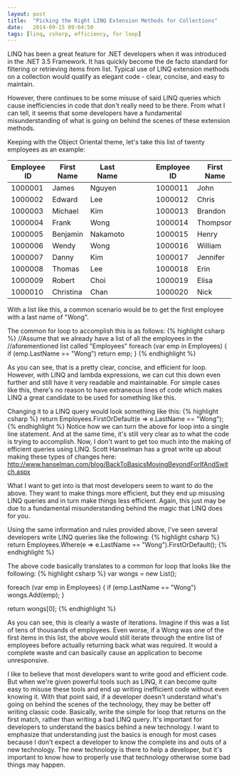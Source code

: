 ```yaml
---
layout: post
title:  "Picking the Right LINQ Extension Methods for Collections"
date:   2014-09-15 09:04:50
tags: [linq, csharp, efficiency, for loop]
---
```

LINQ has been a great feature for .NET developers when it was introduced in the .NET 3.5 Framework. It has quickly become the de facto standard for filtering or retrieving items from list. Typical use of LINQ extension methods on a collection would qualify as elegant code - clear, concise, and easy to maintain.

However, there continues to be some misuse of said LINQ queries which cause inefficiencies in code that don't really need to be there. From what I can tell, it seems that some developers have a fundamental misunderstanding of what is going on behind the scenes of these extension methods.

Keeping with the Object Oriental theme, let's take this list of twenty employees as an example:

| Employee ID | First Name | Last Name | &nbsp;&nbsp;&nbsp;&nbsp;&nbsp;&nbsp;&nbsp;&nbsp;&nbsp; | Employee ID | First Name | Last Name |
| --- | --- | --- | --- | --- | --- | --- |
| 1000001 | James | Nguyen | | 1000011 | John | Chang |
| 1000002 | Edward | Lee | | 1000012 | Chris | Takamoto |
| 1000003 | Michael | Kim | | 1000013 | Brandon | Hsu |
| 1000004 | Frank | Wong | | 1000014 | Thompson | Wong |
| 1000005 | Benjamin | Nakamoto | | 1000015 | Henry | Chan |
| 1000006 | Wendy | Wong | | 1000016 | William | Wong |
| 1000007 | Danny | Kim | | 1000017 | Jennifer | Chu |
| 1000008 | Thomas | Lee | | 1000018 | Erin | Tran |
| 1000009 | Robert | Choi | | 1000019 | Elisa | Kim |
| 1000010 | Christina | Chan | | 1000020 | Nick | Wong |

With a list like this, a common scenario would be to get the first employee with a last name of "Wong".

The common for loop to accomplish this is as follows:
{% highlight csharp %}
//Assume that we already have a list of all the employees in the
//aforementioned list called "Employees"
foreach (var emp in Employees)
{
    if (emp.LastName == "Wong")
        return emp;
}
{% endhighlight %}

As you can see, that is a pretty clear, concise, and efficient for loop. However, with LINQ and lambda expressions, we can cut this down even further and still have it very readable and maintainable. For simple cases like this, there's no reason to have extraneous lines of code which makes LINQ a great candidate to be used for something like this.

Changing it to a LINQ query would look something like this:
{% highlight csharp %}
return Employees.FirstOrDefault(e => e.LastName == "Wong");
{% endhighlight %}
Notice how we can turn the above for loop into a single line statement. And at the same time, it's still very clear as to what the code is trying to accomplish. Now, I don't want to get too much into the making of efficient queries using LINQ. Scott Hanselman has a great write up about making these types of changes here: <http://www.hanselman.com/blog/BackToBasicsMovingBeyondForIfAndSwitch.aspx>

What I want to get into is that most developers seem to want to do the above. They want to make things more efficient, but they end up misusing LINQ queries and in turn make things less efficient. Again, this just may be due to a fundamental misunderstanding behind the magic that LINQ does for you.

Using the same information and rules provided above, I've seen several developers write LINQ queries like the following:
{% highlight csharp %}
return Employees.Where(e => e.LastName == "Wong").FirstOrDefault();
{% endhighlight %}

The above code basically translates to a common for loop that looks like the following:
{% highlight csharp %}
var wongs = new List<Employee>();

foreach (var emp in Employees)
{
    if (emp.LastName == "Wong")
        wongs.Add(emp);
}

return wongs[0];
{% endhighlight %}

As you can see, this is clearly a waste of iterations. Imagine if this was a list of tens of thousands of employees. Even worse, if a Wong was one of the first items in this list, the above would still iterate through the entire list of employees before actually returning back what was required. It would a complete waste and can basically cause an application to become unresponsive.

I like to believe that most developers want to write good and efficient code. But when we're given powerful tools such as LINQ, it can become quite easy to misuse these tools and end up writing inefficient code without even knowing it. With that point said, if a developer doesn't understand what's going on behind the scenes of the technology, they may be better off writing classic code. Basically, write the simple for loop that returns on the first match, rather than writing a bad LINQ query. It's important for developers to understand the basics behind a new technology. I want to emphasize that understanding just the basics is enough for most cases because I don't expect a developer to know the complete ins and outs of a new technology. The new technology is there to help a developer, but it's important to know how to properly use that technology otherwise some bad things may happen.